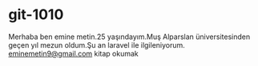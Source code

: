 # git-1010
Merhaba ben emine metin.25 yaşındayım.Muş Alparslan üniversitesinden geçen yıl mezun oldum.Şu an laravel ile ilgileniyorum.
eminemetin9@gmail.com kitap okumak

